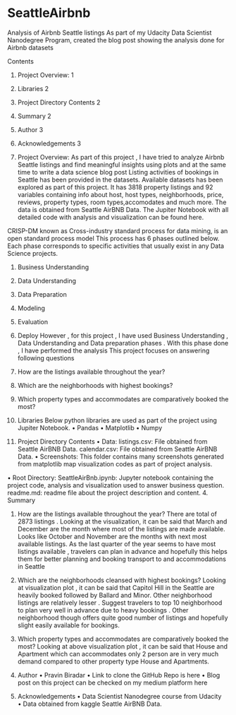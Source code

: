 # SeattleAirbnb
Analysis of Airbnb Seattle listings 
As part of my Udacity Data Scientist Nanodegree Program, created the blog post showing the analysis done for Airbnb datasets

Contents

1. Project Overview:	1
2. Libraries	2
3. Project Directory Contents	2
4. Summary	2
5. Author	3
6. Acknowledgements	3


1. Project Overview:
As part of this project , I have tried to analyze Airbnb Seattle listings and  find meaningful insights using plots and at the same time to write a data science blog post 
Listing activities of bookings in Seattle has been provided in the datasets. Available datasets has been explored as part of this project. It has 3818 property listings and 92 variables containing info about host, host types, neighborhoods, price, reviews, property types, room types,accomodates and much more. The data is obtained from Seattle AirBNB Data. The Jupiter Notebook with all detailed code with analysis and visualization can be found here.

CRISP-DM known as Cross-industry standard process for data mining, is an open standard process model This process has 6 phases outlined below. Each phase corresponds to specific activities that usually exist in any Data Science projects.
1.	Business Understanding
2.	Data Understanding
3.	Data Preparation
4.	Modeling
5.	Evaluation
6.	Deploy
However , for this project , I have used  Business Understanding , Data Understanding  and Data preparation phases . With this phase done , I have performed the analysis 
This project focuses on answering following questions 
1.	How are the listings available throughout the year?
2.	Which are the neighborhoods with highest bookings?
3.	Which property types and accommodates are comparatively booked the most?

2. Libraries
Below python libraries are used as part of the project using Jupiter Notebook.
•	Pandas
•	Matplotlib
•	Numpy
3. Project Directory Contents
•	Data:
listings.csv: File obtained from Seattle AirBNB Data. 
calendar.csv: File obtained from Seattle AirBNB Data. 
•	Screenshots:
This folder contains many screenshots generated from matplotlib map visualization codes as part of project analysis.

•	Root Directory:
SeattleAirBnb.ipynb: Jupyter notebook containing the project code, analysis and visualization used to answer business question.
readme.md: readme file about the project description and content.
4. Summary 
1.	How are the listings available throughout the year?
There are total of 2873 listings . Looking at the visualization, it can be said that March and December are the month where most of the listings are made available. Looks like October and November are the months with next most available listings. As the last quarter of the year seems to have most listings available , travelers can plan in advance and hopefully this helps them for better planning and booking transport to and accommodations in Seattle


2.	Which are the neighborhoods cleansed with highest bookings?
Looking at visualization plot , it can be said that Capitol Hill in the Seattle are heavily booked followed by Ballard and Minor. Other neighborhood listings are relatively lesser . Suggest travelers to top 10 neighborhood to plan very well in advance due to heavy bookings . Other neighborhood though offers quite good number of listings and hopefully slight easily available for bookings.
3.	Which property types and accommodates are comparatively booked the most?
Looking at above visualization plot , it can be said that House and Apartment which can accommodates only 2 person are in very much demand compared to other property type House and Apartments.
5. Author
•	Pravin Biradar
•	Link to clone the GitHub Repo is here
•	Blog post on this project can be checked on my medium platform here
6. Acknowledgements
•	Data Scientist Nanodegree course from Udacity  
•	Data obtained from kaggle Seattle AirBNB Data.



